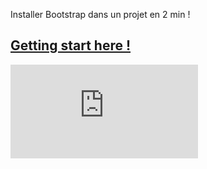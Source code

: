 Installer Bootstrap dans un projet en 2 min !

## [Getting start here !](https://getbootstrap.com/docs/4.4/getting-started/introduction/)

    
![Bootstrap Quick Start](https://zupimages.net/viewer.php?id=20/10/1aa7.png)


